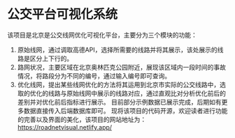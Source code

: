 # 公交平台可视化系统
该项目是北京是公交线网优化可视化平台，主要分为三个模块的功能：
1. 原始线网，通过调取高德API，选择所需要的线路并将其展示，该处展示的线路是区分上下行的。
2. 路网状况，主要区域在北京奥林匹克公园附近，展现该区域内一段时间的事故情况，将路段分为不同的编号，通过输入编号即可查询。
3. 优化线网，提出某些线网优化的方法将其运用到北京市实际的公交线路中，选取的优化的线路与原始线网中展示的线路对应，通过直观比对分析优化前后的差别并对优化前后指标进行展示。
目前部分示例数据已展示完成，后期如有更多数据直接传入后端数据库即可。
现将该项目的代码开源，欢迎读者进行功能的完善以及界面的美化，该项目的网站地址为：https://roadnetvisual.netlify.app/
